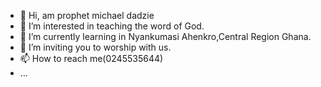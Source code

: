 - 👋 Hi, am prophet michael dadzie
- 👀 I’m interested in  teaching the word of God.
- 🌱 I’m currently learning in Nyankumasi Ahenkro,Central Region Ghana.
- 💞️ I’m inviting you to worship with us.
- 📫 How to reach me(0245535644)
-  ...

<!---
dani5080/dani5080 is a ✨ special ✨ repository because its `README.md` (this file) appears on your GitHub profile.
You can click the Preview link to take a look at your changes.
--->
